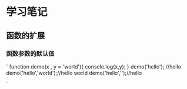 # 学习笔记

## 函数的扩展
### 函数参数的默认值
`
function demo(x , y = 'world'){
   console.log(x,y);
}
demo('hello'); //hello
demo('hello','world');//hello world
demo('hello','');//hello

`




